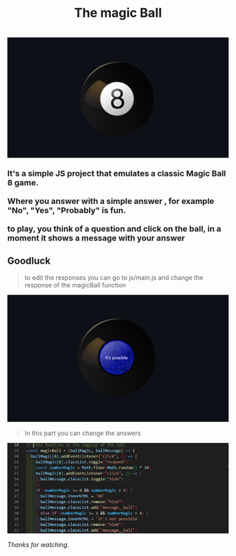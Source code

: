  <h1 style="text-align:center;">The magic Ball<h1>
<img src="img/MagicBall8.png">
<p style="font-size:18px;">It's a simple JS project that emulates a classic Magic Ball 8 game. <br><br> Where you answer with a simple answer , for example "No", "Yes", "Probably" is fun.<br><br>
to play, you think of a question and click on the ball, in a moment it shows a message with your answer</p>

## Goodluck 
> to edit the responses you can go to js/main.js and change the response of the magicBall function

<img src="img/answer.png">

> In this part you can change the answers

<img src="img/function.PNG">

_Thanks for watching._
